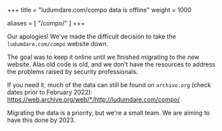 +++
title = "ludumdare.com/compo data is offline"
weight = 1000

aliases = [
	"/compo/"
]
+++

Our apologies! We've made the difficult decision to take the `ludumdare.com/compo` website down. 

The goal was to keep it online until we finished migrating to the new website. Alas old code is old, and we don't have the resources to address the problems raised by security professionals.

If you need it, much of the data can still be found on `archive.org` (check dates prior to February 2022): <https://web.archive.org/web/*/http://ludumdare.com/compo/>

Migrating the data is a priority, but we're a small team. We are aiming to have this done by 2023.
